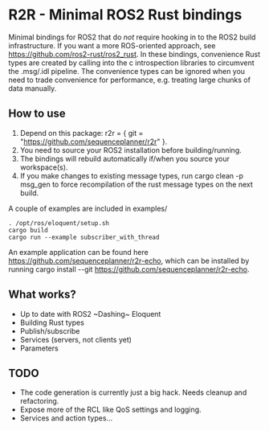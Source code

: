 R2R - Minimal ROS2 Rust bindings
====================

Minimal bindings for ROS2 that do *not* require hooking in to the ROS2 build infrastructure. If you want a more ROS-oriented approach, see <https://github.com/ros2-rust/ros2_rust>. In these bindings, convenience Rust types are created by calling into the c introspection libraries to circumvent the .msg/.idl pipeline. The convenience types can be ignored when you need to trade convenience for performance, e.g. treating large chunks of data manually.

How to use
--------------------
1. Depend on this package: r2r = { git = "https://github.com/sequenceplanner/r2r" }.
2. You need to source your ROS2 installation before building/running.
3. The bindings will rebuild automatically if/when you source your workspace(s).
4. If you make changes to existing message types, run cargo clean -p msg_gen to force recompilation of the rust message types on the next build.

A couple of examples are included in examples/
```
. /opt/ros/eloquent/setup.sh
cargo build
cargo run --example subscriber_with_thread
```
An example application can be found here <https://github.com/sequenceplanner/r2r-echo>, which can be installed by running cargo install --git https://github.com/sequenceplanner/r2r-echo.

What works?
--------------------
- Up to date with ROS2 ~Dashing~ Eloquent
- Building Rust types
- Publish/subscribe
- Services (servers, not clients yet)
- Parameters

TODO
--------------------
- The code generation is currently just a big hack. Needs cleanup and refactoring.
- Expose more of the RCL like QoS settings and logging.
- Services and action types...
